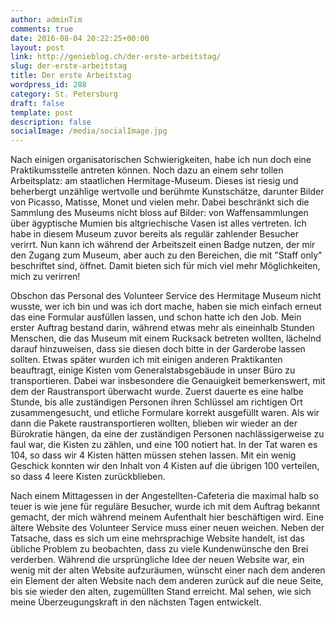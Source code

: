 ```yaml
---
author: adminTim
comments: true
date: 2016-08-04 20:22:25+00:00
layout: post
link: http://genieblog.ch/der-erste-arbeitstag/
slug: der-erste-arbeitstag
title: Der erste Arbeitstag
wordpress_id: 288
category: St. Petersburg
draft: false
template: post
description: false
socialImage: /media/socialImage.jpg
---
```


Nach einigen organisatorischen Schwierigkeiten, habe ich nun doch eine Praktikumsstelle antreten können. Noch dazu an einem sehr tollen Arbeitsplatz: am staatlichen Hermitage-Museum. Dieses ist riesig und beherbergt unzählige wertvolle und berühmte Kunstschätze, darunter Bilder von Picasso, Matisse, Monet und vielen mehr. Dabei beschränkt sich die Sammlung des Museums nicht bloss auf Bilder: von Waffensammlungen über ägyptische Mumien bis altgriechische Vasen ist alles vertreten. Ich habe in diesem Museum zuvor bereits als regulär zahlender Besucher verirrt. Nun kann ich während der Arbeitszeit einen Badge nutzen, der mir den Zugang zum Museum, aber auch zu den Bereichen, die mit "Staff only" beschriftet sind, öffnet. Damit bieten sich für mich viel mehr Möglichkeiten, mich zu verirren!

Obschon das Personal des Volunteer Service des Hermitage Museum nicht wusste, wer ich bin und was ich dort mache, haben sie mich einfach erneut das eine Formular ausfüllen lassen, und schon hatte ich den Job. Mein erster Auftrag bestand darin, während etwas mehr als eineinhalb Stunden Menschen, die das Museum mit einem Rucksack betreten wollten, lächelnd darauf hinzuweisen, dass sie diesen doch bitte in der Garderobe lassen sollten. Etwas später wurden ich mit einigen anderen Praktikanten beauftragt, einige Kisten vom Generalstabsgebäude in unser Büro zu transportieren. Dabei war insbesondere die Genauigkeit bemerkenswert, mit dem der Raustransport überwacht wurde. Zuerst dauerte es eine halbe Stunde, bis alle zuständigen Personen ihren Schlüssel am richtigen Ort zusammengesucht, und etliche Formulare korrekt ausgefüllt waren. Als wir dann die Pakete raustransportieren wollten, blieben wir wieder an der Bürokratie hängen, da eine der zuständigen Personen nachlässigerweise zu faul war, die Kisten zu zählen, und eine 100 notiert hat. In der Tat waren es 104, so dass wir 4 Kisten hätten müssen stehen lassen. Mit ein wenig Geschick konnten wir den Inhalt von 4 Kisten auf die übrigen 100 verteilen, so dass 4 leere Kisten zurückblieben.

Nach einem Mittagessen in der Angestellten-Cafeteria die maximal halb so teuer is wie jene für reguläre Besucher, wurde ich mit dem Auftrag bekannt gemacht, der mich während meinem Aufenthalt hier beschäftigen wird. Eine ältere Website des Volunteer Service muss einer neuen weichen. Neben der Tatsache, dass es sich um eine mehrsprachige Website handelt, ist das übliche Problem zu beobachten, dass zu viele Kundenwünsche den Brei verderben. Während die ursprüngliche Idee der neuen Website war, ein wenig mit der alten Website aufzuräumen, wünscht einer nach dem anderen ein Element der alten Website nach dem anderen zurück auf die neue Seite, bis sie wieder den alten, zugemüllten Stand erreicht. Mal sehen, wie sich meine Überzeugungskraft in den nächsten Tagen entwickelt.

